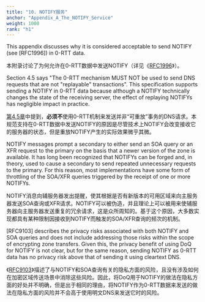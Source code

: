 ```yaml
---
title: "10. NOTIFY服务"
anchor: "Appendix_A_The_NOTIFY_Service"
weight: 1000
rank: "h1"
---
```


This appendix discusses why it is considered acceptable to send NOTIFY (see [RFC1996]) in 0-RTT data.

本附录讨论了为何允许在0-RTT数据中发送NOTIFY（详见《[RFC1996]()》）。

Section 4.5 says "The 0-RTT mechanism MUST NOT be used to send DNS requests that are not "replayable" transactions". This specification supports sending a NOTIFY in 0-RTT data because although a NOTIFY technically changes the state of the receiving server, the effect of replaying NOTIFYs has negligible impact in practice.

[第4.5章]()中提到，**必须不**使用0-RTT机制来发送并非“可重放”事务的DNS请求。本规范支持在0-RTT数据中发送NOTIFY的原因是尽管技术上NOTIFY会改变接收它的服务器的状态，但是重放NOTIFY产生的实际效果微乎其微。

NOTIFY messages prompt a secondary to either send an SOA query or an XFR request to the primary on the basis that a newer version of the zone is available. It has long been recognized that NOTIFYs can be forged and, in theory, used to cause a secondary to send repeated unnecessary requests to the primary. For this reason, most implementations have some form of throttling of the SOA/XFR queries triggered by the receipt of one or more NOTIFYs.

NOTIFY消息向辅服务器发出提醒，使其根据是否有新版本的可用区域来向主服务器发送SOA查询或XFR请求。NOTIFY可以被伪造，并且理论上可以被用来使辅服务器向主服务器发送重复的冗余请求，这是众所周知的。基于这个原因，大多数实现都具有某种限制因接收到NOTIFY而触发的SOA/XFR查询的频次的机制。

[RFC9103] describes the privacy risks associated with both NOTIFY and SOA queries and does not include addressing those risks within the scope of encrypting zone transfers. Given this, the privacy benefit of using DoQ for NOTIFY is not clear, but for the same reason, sending NOTIFY as 0-RTT data has no privacy risk above that of sending it using cleartext DNS.

《[RFC9103]()》描述了与NOTIFY和SOA查询有关的隐私方面的风险，且没有涉及如何在加密区域传送场景中消除这些风险。因此，将DoQ用于NOTIFY的做法在隐私方面的好处并不明确，但是出于相同的理由，将NOTIFY作为0-RTT数据来发送的做法在隐私方面的风险并不会高于使用明文DNS来发送它时的风险。
